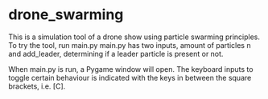 # drone_swarming
This is a simulation tool of a drone show using particle swarming principles.
To try the tool, run main.py
main.py has two inputs, amount of particles n and add_leader, determining if a leader particle is present or not.

When main.py is run, a Pygame window will open. The keyboard inputs to toggle certain behaviour is indicated with the
keys in between the square brackets, i.e. [C].
